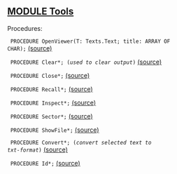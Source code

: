 
## [MODULE Tools](https://github.com/io-core/System/blob/main/Tools.Mod)

Procedures:


<code>  PROCEDURE OpenViewer(T: Texts.Text; title: ARRAY OF CHAR);</code> [(source)](https://github.com/io-core/System/blob/main/Tools.Mod#L13)


<code>  PROCEDURE Clear*;  (*used to clear output*)</code> [(source)](https://github.com/io-core/System/blob/main/Tools.Mod#L24)


<code>  PROCEDURE Close*;</code> [(source)](https://github.com/io-core/System/blob/main/Tools.Mod#L29)


<code>  PROCEDURE Recall*;</code> [(source)](https://github.com/io-core/System/blob/main/Tools.Mod#L36)


<code>  PROCEDURE Inspect*;</code> [(source)](https://github.com/io-core/System/blob/main/Tools.Mod#L40)


<code>  PROCEDURE Sector*;</code> [(source)](https://github.com/io-core/System/blob/main/Tools.Mod#L55)


<code>  PROCEDURE ShowFile*;</code> [(source)](https://github.com/io-core/System/blob/main/Tools.Mod#L72)


<code>  PROCEDURE Convert*;   (*convert selected text to txt-format*)</code> [(source)](https://github.com/io-core/System/blob/main/Tools.Mod#L92)


<code>  PROCEDURE Id*;</code> [(source)](https://github.com/io-core/System/blob/main/Tools.Mod#L116)

